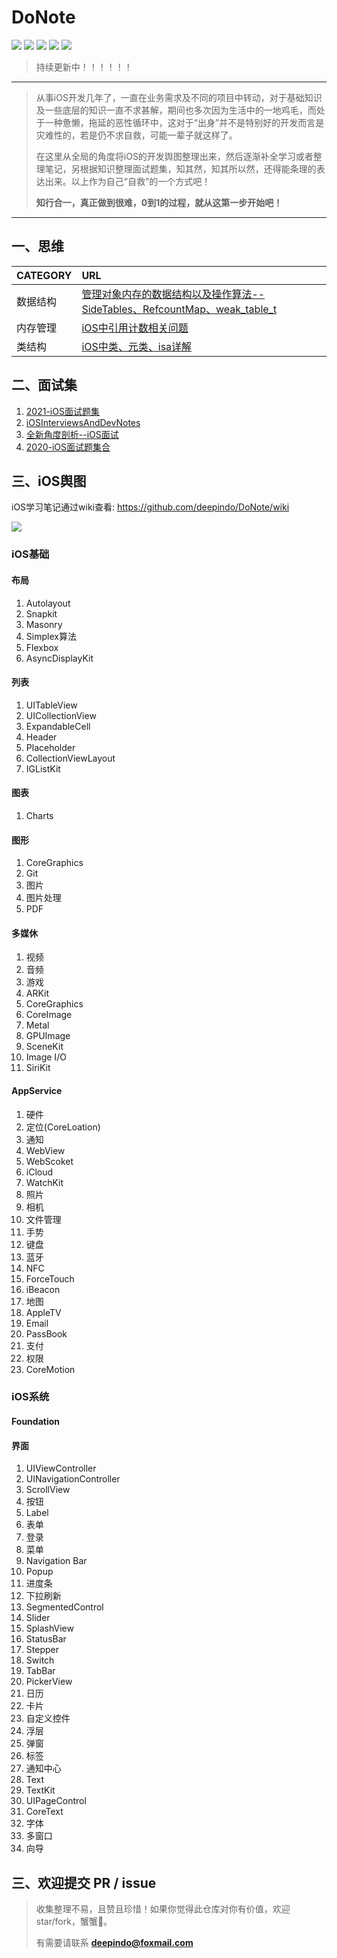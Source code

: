 # DoNote

<p align='left'>

<img src="https://img.shields.io/github/stars/deepindo/DoNote.svg">
<img src="https://img.shields.io/github/forks/deepindo/DoNote.svg">
<img src="https://img.shields.io/badge/platform-iOS-ff69b4.svg">
<img src="https://img.shields.io/badge/PR-welcome%20!-brightgreen.svg?colorA=a0cd34">
<img src="https://img.shields.io/packagist/l/doctrine/orm.svg">

</p>

> 持续更新中！！！！！！


****
> 从事iOS开发几年了，一直在业务需求及不同的项目中转动，对于基础知识及一些底层的知识一直不求甚解，期间也多次因为生活中的一地鸡毛，而处于一种惫懒，拖延的恶性循环中，这对于“出身”并不是特别好的开发而言是灾难性的，若是仍不求自救，可能一辈子就这样了。
> 
> 在这里从全局的角度将iOS的开发舆图整理出来，然后逐渐补全学习或者整理笔记，另根据知识整理面试题集，知其然，知其所以然，还得能条理的表达出来。以上作为自己“自救”的一个方式吧！
> 
> **知行合一，真正做到很难，0到1的过程，就从这第一步开始吧！**
***

## 一、思维

| CATEGORY | URL |
| :--- | :--- | 
| 数据结构 | [管理对象内存的数据结构以及操作算法--SideTables、RefcountMap、weak_table_t](http://www.cocoachina.com/articles/19030) | 
| 内存管理 | [iOS中引用计数相关问题](https://www.jianshu.com/p/13c9199350de/) </br> | 
| 类结构 | [iOS中类、元类、isa详解](http://www.cocoachina.com/articles/21805) </br> | 


## 二、面试集
1. [2021-iOS面试题集](./Interview-iOS/2021-iOS面试题总结.md)
2. [iOSInterviewsAndDevNotes](https://github.com/DevDragonLi/iOSInterviewsAndDevNotes)
3. [全新角度剖析--iOS面试](https://juejin.cn/post/6899689319809286158)
4. [2020-iOS面试题集合](https://github.com/LGCooci/LGiOSQuestions)

## <a name="二、iOS舆图"></a> 三、iOS舆图

iOS学习笔记通过wiki查看: <https://github.com/deepindo/DoNote/wiki>

![](./NSObject-UITree.png)

### iOS基础
#### 布局
1. Autolayout
2. Snapkit
3. Masonry
4. Simplex算法
5. Flexbox
6. AsyncDisplayKit

#### 列表
1. UITableView
2. UICollectionView
3. ExpandableCell
4. Header
5. Placeholder
6. CollectionViewLayout
7. IGListKit

#### 图表
1. Charts

#### 图形
1. CoreGraphics
2. Git
3. 图片
4. 图片处理
5. PDF

#### 多媒休
1. 视频
2. 音频
3. 游戏
4. ARKit
5. CoreGraphics
6. CoreImage
7. Metal
8. GPUImage
9. SceneKit
10. Image I/O
11. SiriKit

#### AppService
1. 硬件
2. 定位(CoreLoation)
3. 通知
4. WebView
5. WebScoket
6. iCloud
7. WatchKit
8. 照片
9. 相机
10. 文件管理
11. 手势
12. 键盘
13. 蓝牙
14. NFC
15. ForceTouch
16. iBeacon
17. 地图
18. AppleTV
19. Email
20. PassBook
21. 支付
22. 权限
23. CoreMotion

### iOS系统
#### Foundation

#### 界面
1. UIViewController
2. UINavigationController
3. ScrollView
4. 按钮
5. Label
6. 表单
7. 登录
8. 菜单
9. Navigation Bar
10. Popup
11. 进度条
12. 下拉刷新
13. SegmentedControl
14. Slider
15. SplashView
16. StatusBar
17. Stepper
18. Switch
19. TabBar
20. PickerView
21. 日历
22. 卡片
23. 自定义控件
24. 浮层
25. 弹窗
26. 标签
27. 通知中心
28. Text
29. TextKit
30. UIPageControl
31. CoreText
32. 字体
33. 多窗口
34. 向导


## 三、欢迎提交 PR / issue

> 收集整理不易，且赞且珍惜！如果你觉得此仓库对你有价值，欢迎 star/fork，蟹蟹🤝。
> 
> 有需要请联系 **deepindo@foxmail.com**









